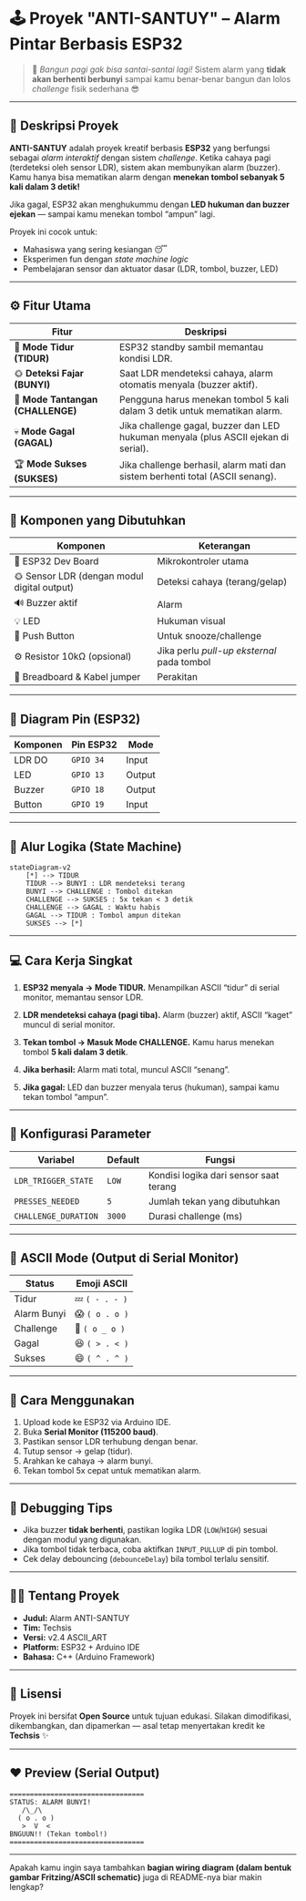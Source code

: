 # 🕹️ Proyek "ANTI-SANTUY" – Alarm Pintar Berbasis ESP32

> 🚨 *Bangun pagi gak bisa santai-santai lagi!*
> Sistem alarm yang **tidak akan berhenti berbunyi** sampai kamu benar-benar bangun dan lolos *challenge* fisik sederhana 😎

---

## 📜 Deskripsi Proyek

**ANTI-SANTUY** adalah proyek kreatif berbasis **ESP32** yang berfungsi sebagai *alarm interaktif* dengan sistem *challenge*.
Ketika cahaya pagi (terdeteksi oleh sensor LDR), sistem akan membunyikan alarm (buzzer).
Kamu hanya bisa mematikan alarm dengan **menekan tombol sebanyak 5 kali dalam 3 detik!**

Jika gagal, ESP32 akan menghukummu dengan **LED hukuman dan buzzer ejekan** — sampai kamu menekan tombol “ampun” lagi.

Proyek ini cocok untuk:

* Mahasiswa yang sering kesiangan 😴
* Eksperimen fun dengan *state machine logic*
* Pembelajaran sensor dan aktuator dasar (LDR, tombol, buzzer, LED)

---

## ⚙️ Fitur Utama

| Fitur                             | Deskripsi                                                                           |
| --------------------------------- | ----------------------------------------------------------------------------------- |
| 🌙 **Mode Tidur (TIDUR)**         | ESP32 standby sambil memantau kondisi LDR.                                          |
| 🌞 **Deteksi Fajar (BUNYI)**      | Saat LDR mendeteksi cahaya, alarm otomatis menyala (buzzer aktif).                  |
| 🎯 **Mode Tantangan (CHALLENGE)** | Pengguna harus menekan tombol 5 kali dalam 3 detik untuk mematikan alarm.           |
| 💀 **Mode Gagal (GAGAL)**         | Jika challenge gagal, buzzer dan LED hukuman menyala (plus ASCII ejekan di serial). |
| 🏆 **Mode Sukses (SUKSES)**       | Jika challenge berhasil, alarm mati dan sistem berhenti total (ASCII senang).       |

---

## 🔌 Komponen yang Dibutuhkan

| Komponen                                    | Keterangan                                 |
| ------------------------------------------- | ------------------------------------------ |
| 🧠 ESP32 Dev Board                          | Mikrokontroler utama                       |
| 🌞 Sensor LDR (dengan modul digital output) | Deteksi cahaya (terang/gelap)              |
| 🔊 Buzzer aktif                             | Alarm                                      |
| 💡 LED                                      | Hukuman visual                             |
| 🔘 Push Button                              | Untuk snooze/challenge                     |
| ⚙️ Resistor 10kΩ (opsional)                 | Jika perlu *pull-up eksternal* pada tombol |
| 🔋 Breadboard & Kabel jumper                | Perakitan                                  |

---

## 🧩 Diagram Pin (ESP32)

| Komponen | Pin ESP32 | Mode   |
| -------- | --------- | ------ |
| LDR DO   | `GPIO 34` | Input  |
| LED      | `GPIO 13` | Output |
| Buzzer   | `GPIO 18` | Output |
| Button   | `GPIO 19` | Input  |

---

## 🧠 Alur Logika (State Machine)

```mermaid
stateDiagram-v2
    [*] --> TIDUR
    TIDUR --> BUNYI : LDR mendeteksi terang
    BUNYI --> CHALLENGE : Tombol ditekan
    CHALLENGE --> SUKSES : 5x tekan < 3 detik
    CHALLENGE --> GAGAL : Waktu habis
    GAGAL --> TIDUR : Tombol ampun ditekan
    SUKSES --> [*]
```

---

## 💻 Cara Kerja Singkat

1. **ESP32 menyala → Mode TIDUR.**
   Menampilkan ASCII “tidur” di serial monitor, memantau sensor LDR.

2. **LDR mendeteksi cahaya (pagi tiba).**
   Alarm (buzzer) aktif, ASCII “kaget” muncul di serial monitor.

3. **Tekan tombol → Masuk Mode CHALLENGE.**
   Kamu harus menekan tombol **5 kali dalam 3 detik**.

4. **Jika berhasil:**
   Alarm mati total, muncul ASCII “senang”.

5. **Jika gagal:**
   LED dan buzzer menyala terus (hukuman), sampai kamu tekan tombol “ampun”.

---

## 🧰 Konfigurasi Parameter

| Variabel             | Default | Fungsi                                 |
| -------------------- | ------- | -------------------------------------- |
| `LDR_TRIGGER_STATE`  | `LOW`   | Kondisi logika dari sensor saat terang |
| `PRESSES_NEEDED`     | `5`     | Jumlah tekan yang dibutuhkan           |
| `CHALLENGE_DURATION` | `3000`  | Durasi challenge (ms)                  |

---

## 🎨 ASCII Mode (Output di Serial Monitor)

| Status      | Emoji ASCII    |
| ----------- | -------------- |
| Tidur       | 💤 `( - . - )` |
| Alarm Bunyi | 😱 `( o . o )` |
| Challenge   | 😤 `( o _ o )` |
| Gagal       | 😆 `( > . < )` |
| Sukses      | 😄 `( ^ . ^ )` |

---

## 🚀 Cara Menggunakan

1. Upload kode ke ESP32 via Arduino IDE.
2. Buka **Serial Monitor (115200 baud)**.
3. Pastikan sensor LDR terhubung dengan benar.
4. Tutup sensor → gelap (tidur).
5. Arahkan ke cahaya → alarm bunyi.
6. Tekan tombol 5x cepat untuk mematikan alarm.

---

## 🧪 Debugging Tips

* Jika buzzer **tidak berhenti**, pastikan logika LDR (`LOW`/`HIGH`) sesuai dengan modul yang digunakan.
* Jika tombol tidak terbaca, coba aktifkan `INPUT_PULLUP` di pin tombol.
* Cek delay debouncing (`debounceDelay`) bila tombol terlalu sensitif.

---

## 👨‍💻 Tentang Proyek

* **Judul:** Alarm ANTI-SANTUY
* **Tim:** Techsis
* **Versi:** v2.4 ASCII_ART
* **Platform:** ESP32 + Arduino IDE
* **Bahasa:** C++ (Arduino Framework)

---

## 📜 Lisensi

Proyek ini bersifat **Open Source** untuk tujuan edukasi.
Silakan dimodifikasi, dikembangkan, dan dipamerkan — asal tetap menyertakan kredit ke **Techsis** ✨

---

## ❤️ Preview (Serial Output)

```
=================================
STATUS: ALARM BUNYI!
   /\_/\
  ( o . o )
   >  V  <
BNGUUN!! (Tekan tombol!)
=================================
```

---

Apakah kamu ingin saya tambahkan **bagian wiring diagram (dalam bentuk gambar Fritzing/ASCII schematic)** juga di README-nya biar makin lengkap?
